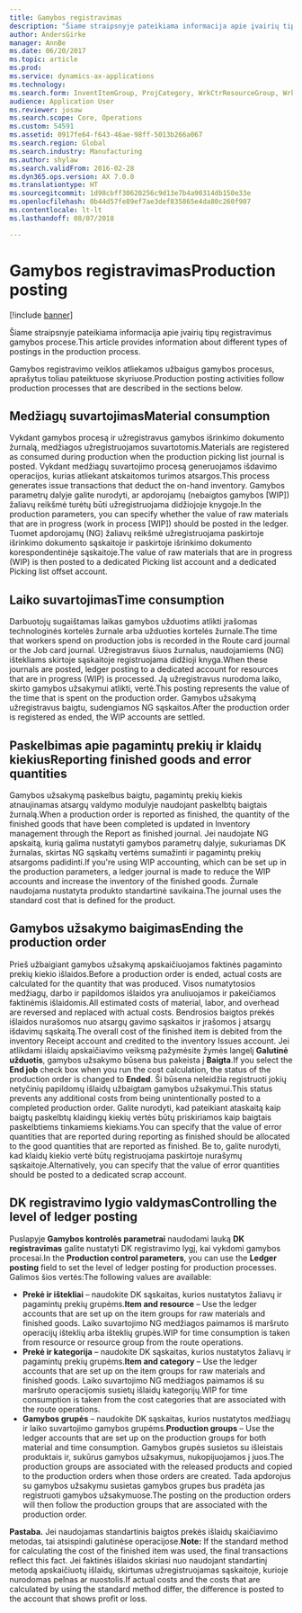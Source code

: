 ```yaml
---
title: Gamybos registravimas
description: "Šiame straipsnyje pateikiama informacija apie įvairių tipų registravimus gamybos procese."
author: AndersGirke
manager: AnnBe
ms.date: 06/20/2017
ms.topic: article
ms.prod: 
ms.service: dynamics-ax-applications
ms.technology: 
ms.search.form: InventItemGroup, ProjCategory, WrkCtrResourceGroup, WrkCtrTable
audience: Application User
ms.reviewer: josaw
ms.search.scope: Core, Operations
ms.custom: 54591
ms.assetid: 0917fe64-f643-46ae-98ff-5013b266a067
ms.search.region: Global
ms.search.industry: Manufacturing
ms.author: shylaw
ms.search.validFrom: 2016-02-28
ms.dyn365.ops.version: AX 7.0.0
ms.translationtype: HT
ms.sourcegitcommit: 1d98cbff30620256c9d13e7b4a90314db150e33e
ms.openlocfilehash: 0b44d57fe89ef7ae3def835865e4da80c260f907
ms.contentlocale: lt-lt
ms.lasthandoff: 08/07/2018

---
```


# <a name="production-posting"></a><span data-ttu-id="bdb56-103">Gamybos registravimas</span><span class="sxs-lookup"><span data-stu-id="bdb56-103">Production posting</span></span>

[!include [banner](../includes/banner.md)]

<span data-ttu-id="bdb56-104">Šiame straipsnyje pateikiama informacija apie įvairių tipų registravimus gamybos procese.</span><span class="sxs-lookup"><span data-stu-id="bdb56-104">This article provides information about different types of postings in the production process.</span></span>

<span data-ttu-id="bdb56-105">Gamybos registravimo veiklos atliekamos užbaigus gamybos procesus, aprašytus toliau pateiktuose skyriuose.</span><span class="sxs-lookup"><span data-stu-id="bdb56-105">Production posting activities follow production processes that are described in the sections below.</span></span>

## <a name="material-consumption"></a><span data-ttu-id="bdb56-106">Medžiagų suvartojimas</span><span class="sxs-lookup"><span data-stu-id="bdb56-106">Material consumption</span></span>
<span data-ttu-id="bdb56-107">Vykdant gamybos procesą ir užregistravus gamybos išrinkimo dokumento žurnalą, medžiagos užregistruojamos suvartotomis.</span><span class="sxs-lookup"><span data-stu-id="bdb56-107">Materials are registered as consumed during production when the production picking list journal is posted.</span></span> <span data-ttu-id="bdb56-108">Vykdant medžiagų suvartojimo procesą generuojamos išdavimo operacijos, kurias atliekant atskaitomos turimos atsargos.</span><span class="sxs-lookup"><span data-stu-id="bdb56-108">This process generates issue transactions that deduct the on-hand inventory.</span></span> <span data-ttu-id="bdb56-109">Gamybos parametrų dalyje galite nurodyti, ar apdorojamų (nebaigtos gamybos \[WIP\]) žaliavų reikšmė turėtų būti užregistruojama didžiojoje knygoje.</span><span class="sxs-lookup"><span data-stu-id="bdb56-109">In the production parameters, you can specify whether the value of raw materials that are in progress (work in process \[WIP\]) should be posted in the ledger.</span></span> <span data-ttu-id="bdb56-110">Tuomet apdorojamų (NG) žaliavų reikšmė užregistruojama paskirtoje išrinkimo dokumento sąskaitoje ir paskirtoje išrinkimo dokumento korespondentinėje sąskaitoje.</span><span class="sxs-lookup"><span data-stu-id="bdb56-110">The value of raw materials that are in progress (WIP) is then posted to a dedicated Picking list account and a dedicated Picking list offset account.</span></span>

## <a name="time-consumption"></a><span data-ttu-id="bdb56-111">Laiko suvartojimas</span><span class="sxs-lookup"><span data-stu-id="bdb56-111">Time consumption</span></span>
<span data-ttu-id="bdb56-112">Darbuotojų sugaištamas laikas gamybos užduotims atlikti įrašomas technologinės kortelės žurnale arba užduoties kortelės žurnale.</span><span class="sxs-lookup"><span data-stu-id="bdb56-112">The time that workers spend on production jobs is recorded in the Route card journal or the Job card journal.</span></span> <span data-ttu-id="bdb56-113">Užregistravus šiuos žurnalus, naudojamiems (NG) ištekliams skirtoje sąskaitoje registruojama didžioji knyga.</span><span class="sxs-lookup"><span data-stu-id="bdb56-113">When these journals are posted, ledger posting to a dedicated account for resources that are in progress (WIP) is processed.</span></span> <span data-ttu-id="bdb56-114">Ją užregistravus nurodoma laiko, skirto gamybos užsakymui atlikti, vertė.</span><span class="sxs-lookup"><span data-stu-id="bdb56-114">This posting represents the value of the time that is spent on the production order.</span></span> <span data-ttu-id="bdb56-115">Gamybos užsakymą užregistravus baigtu, sudengiamos NG sąskaitos.</span><span class="sxs-lookup"><span data-stu-id="bdb56-115">After the production order is registered as ended, the WIP accounts are settled.</span></span>

## <a name="reporting-finished-goods-and-error-quantities"></a><span data-ttu-id="bdb56-116">Paskelbimas apie pagamintų prekių ir klaidų kiekius</span><span class="sxs-lookup"><span data-stu-id="bdb56-116">Reporting finished goods and error quantities</span></span>
<span data-ttu-id="bdb56-117">Gamybos užsakymą paskelbus baigtu, pagamintų prekių kiekis atnaujinamas atsargų valdymo modulyje naudojant paskelbtų baigtais žurnalą.</span><span class="sxs-lookup"><span data-stu-id="bdb56-117">When a production order is reported as finished, the quantity of the finished goods that have been completed is updated in Inventory management through the Report as finished journal.</span></span> <span data-ttu-id="bdb56-118">Jei naudojate NG apskaitą, kurią galima nustatyti gamybos parametrų dalyje, sukuriamas DK žurnalas, skirtas NG sąskaitų vertėms sumažinti ir pagamintų prekių atsargoms padidinti.</span><span class="sxs-lookup"><span data-stu-id="bdb56-118">If you're using WIP accounting, which can be set up in the production parameters, a ledger journal is made to reduce the WIP accounts and increase the inventory of the finished goods.</span></span> <span data-ttu-id="bdb56-119">Žurnale naudojama nustatyta produkto standartinė savikaina.</span><span class="sxs-lookup"><span data-stu-id="bdb56-119">The journal uses the standard cost that is defined for the product.</span></span>

## <a name="ending-the-production-order"></a><span data-ttu-id="bdb56-120">Gamybos užsakymo baigimas</span><span class="sxs-lookup"><span data-stu-id="bdb56-120">Ending the production order</span></span>
<span data-ttu-id="bdb56-121">Prieš užbaigiant gamybos užsakymą apskaičiuojamos faktinės pagaminto prekių kiekio išlaidos.</span><span class="sxs-lookup"><span data-stu-id="bdb56-121">Before a production order is ended, actual costs are calculated for the quantity that was produced.</span></span> <span data-ttu-id="bdb56-122">Visos numatytosios medžiagų, darbo ir papildomos išlaidos yra anuliuojamos ir pakeičiamos faktinėmis išlaidomis.</span><span class="sxs-lookup"><span data-stu-id="bdb56-122">All estimated costs of material, labor, and overhead are reversed and replaced with actual costs.</span></span> <span data-ttu-id="bdb56-123">Bendrosios baigtos prekės išlaidos nurašomos nuo atsargų gavimo sąskaitos ir įrašomos į atsargų išdavimų sąskaitą.</span><span class="sxs-lookup"><span data-stu-id="bdb56-123">The overall cost of the finished item is debited from the inventory Receipt account and credited to the inventory Issues account.</span></span> <span data-ttu-id="bdb56-124">Jei atlikdami išlaidų apskaičiavimo veiksmą pažymėsite žymės langelį **Galutinė užduotis**, gamybos užsakymo būsena bus pakeista į **Baigta**.</span><span class="sxs-lookup"><span data-stu-id="bdb56-124">If you select the **End job** check box when you run the cost calculation, the status of the production order is changed to **Ended**.</span></span> <span data-ttu-id="bdb56-125">Ši būsena neleidžia registruoti jokių netyčinių papildomų išlaidų užbaigtam gamybos užsakymui.</span><span class="sxs-lookup"><span data-stu-id="bdb56-125">This status prevents any additional costs from being unintentionally posted to a completed production order.</span></span> <span data-ttu-id="bdb56-126">Galite nurodyti, kad pateikiant ataskaitą kaip baigtų paskelbtų klaidingų kiekių vertės būtų priskiriamos kaip baigtais paskelbtiems tinkamiems kiekiams.</span><span class="sxs-lookup"><span data-stu-id="bdb56-126">You can specify that the value of error quantities that are reported during reporting as finished should be allocated to the good quantities that are reported as finished.</span></span> <span data-ttu-id="bdb56-127">Be to, galite nurodyti, kad klaidų kiekio vertė būtų registruojama paskirtoje nurašymų sąskaitoje.</span><span class="sxs-lookup"><span data-stu-id="bdb56-127">Alternatively, you can specify that the value of error quantities should be posted to a dedicated scrap account.</span></span>

## <a name="controlling-the-level-of-ledger-posting"></a><span data-ttu-id="bdb56-128">DK registravimo lygio valdymas</span><span class="sxs-lookup"><span data-stu-id="bdb56-128">Controlling the level of ledger posting</span></span>
<span data-ttu-id="bdb56-129">Puslapyje **Gamybos kontrolės parametrai** naudodami lauką **DK registravimas** galite nustatyti DK registravimo lygį, kai vykdomi gamybos procesai.</span><span class="sxs-lookup"><span data-stu-id="bdb56-129">In the **Production control parameters**, you can use the **Ledger posting** field to set the level of ledger posting for production processes.</span></span> <span data-ttu-id="bdb56-130">Galimos šios vertės:</span><span class="sxs-lookup"><span data-stu-id="bdb56-130">The following values are available:</span></span>

-   <span data-ttu-id="bdb56-131">**Prekė ir ištekliai** – naudokite DK sąskaitas, kurios nustatytos žaliavų ir pagamintų prekių grupėms.</span><span class="sxs-lookup"><span data-stu-id="bdb56-131">**Item and resource** – Use the ledger accounts that are set up on the item groups for raw materials and finished goods.</span></span> <span data-ttu-id="bdb56-132">Laiko suvartojimo NG medžiagos paimamos iš maršruto operacijų išteklių arba išteklių grupės.</span><span class="sxs-lookup"><span data-stu-id="bdb56-132">WIP for time consumption is taken from resource or resource group from the route operations.</span></span>
-   <span data-ttu-id="bdb56-133">**Prekė ir kategorija** – naudokite DK sąskaitas, kurios nustatytos žaliavų ir pagamintų prekių grupėms.</span><span class="sxs-lookup"><span data-stu-id="bdb56-133">**Item and category** – Use the ledger accounts that are set up on the item groups for raw materials and finished goods.</span></span> <span data-ttu-id="bdb56-134">Laiko suvartojimo NG medžiagos paimamos iš su maršruto operacijomis susietų išlaidų kategorijų.</span><span class="sxs-lookup"><span data-stu-id="bdb56-134">WIP for time consumption is taken from the cost categories that are associated with the route operations.</span></span>
-   <span data-ttu-id="bdb56-135">**Gamybos grupės** – naudokite DK sąskaitas, kurios nustatytos medžiagų ir laiko suvartojimo gamybos grupėms.</span><span class="sxs-lookup"><span data-stu-id="bdb56-135">**Production groups** – Use the ledger accounts that are set up on the production groups for both material and time consumption.</span></span> <span data-ttu-id="bdb56-136">Gamybos grupės susietos su išleistais produktais ir, sukūrus gamybos užsakymus, nukopijuojamos į juos.</span><span class="sxs-lookup"><span data-stu-id="bdb56-136">The production groups are associated with the released products and copied to the production orders when those orders are created.</span></span> <span data-ttu-id="bdb56-137">Tada apdorojus su gamybos užsakymu susietas gamybos grupes bus pradėta jas registruoti gamybos užsakymuose.</span><span class="sxs-lookup"><span data-stu-id="bdb56-137">The posting on the production orders will then follow the production groups that are associated with the production order.</span></span>

<span data-ttu-id="bdb56-138">**Pastaba.** Jei naudojamas standartinis baigtos prekės išlaidų skaičiavimo metodas, tai atsispindi galutinėse operacijose.</span><span class="sxs-lookup"><span data-stu-id="bdb56-138">**Note:** If the standard method for calculating the cost of the finished item was used, the final transactions reflect this fact.</span></span> <span data-ttu-id="bdb56-139">Jei faktinės išlaidos skiriasi nuo naudojant standartinį metodą apskaičiuotų išlaidų, skirtumas užregistruojamas sąskaitoje, kurioje nurodomas pelnas ar nuostolis.</span><span class="sxs-lookup"><span data-stu-id="bdb56-139">If actual costs and the costs that are calculated by using the standard method differ, the difference is posted to the account that shows profit or loss.</span></span>




